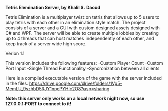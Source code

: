 **Tetris Elemination Server, by Khalil S. Daoud**

Tetris Elimination is a multiplayer twist on tetris that allows up to 5 users to play tetris with each other in an elimination style match. The project consists of a server and a GUI with custom designed assets designed with C# and WPF. The server will be able to create multiple lobbies by creating up to 4 threads that can host matches independently of each other, and keep track of a server wide high score.

Verion 1.1

This version includes the following features:
-Custom Player Count
-Custom Port Input
-Single Thread Functionality
-Syncronization between all clients

Here is a compiled executable version of the game with the server included in the files.
https://drive.google.com/drive/folders/1Vg5-MemLU_9szhbD5RJY1npcPYHIc2O8?usp=sharing

**Note: this server only works on a local network night now, so use 127.0.0.1:PORT to connect to it!**